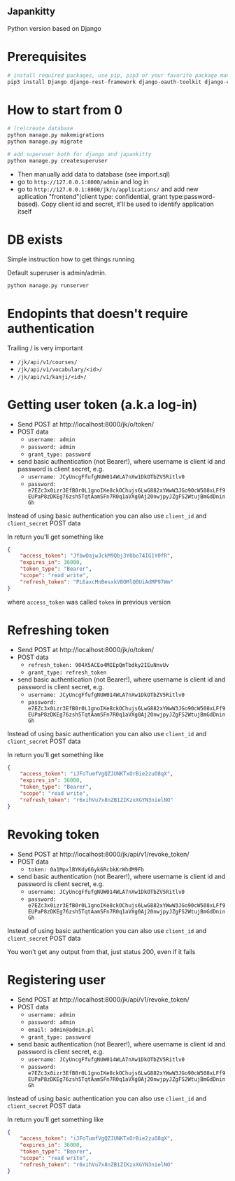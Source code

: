 Japankitty
---
Python version based on Django

# Prerequisites
```python
# install required packages, use pip, pip3 or your favorite package manager
pip3 install Django django-rest-framework django-oauth-toolkit django-cors-middleware django-braces
```

# How to start from 0
```python
# (re)create database
python manage.py makemigrations
python manage.py migrate

# add superuser both for django and japankitty
python manage.py createsuperuser
```
* Then manually add data to database (see import.sql)
* go to `http://127.0.0.1:8000/admin` and log in
* go to `http://127.0.0.1:8000/jk/o/applications/` and add new apllication "frontend"(client type: confidential, grant type:password-based). Copy client id and secret, it'll be used to identify application itself

# DB exists
Simple instruction how to get things running

Default superuser is admin/admin.
```python
python manage.py runserver
```

# Endopints that doesn't require authentication
Trailing / is very important

* `/jk/api/v1/courses/`
* `/jk/api/v1/vocabulary/<id>/`
* `/jk/api/v1/kanji/<id>/`

# Getting user token (a.k.a log-in)
* Send POST at http://localhost:8000/jk/o/token/
* POST data
    * `username: admin`
    * `password: admin`
    * `grant_type: password`
* send basic authentication (not Bearer!), where username is client id and password is client secret, e.g.
    * `username: JCyUncgFfufgNUW014WLA7nXw1DkOTbZV5Ritlv0`
    * `password: e7EZc3x0izr3EfB0r0L1gnoIKe8ckOChujs6LwG882xYWwW3JGo90cW508xLFf9EUPaP8zDKEg76zsh5TqtAamSFn7R0q1aVXg0Aj20nwjpyJZgFS2WtujBmGdDninGh`

Instead of using basic authentication you can also use `client_id` and `client_secret` POST data

In return you'll get something like
```json
{
    "access_token": "JfbwOajwJckM9Qbj3Y0bo74IG1Y0fR",
    "expires_in": 36000,
    "token_type": "Bearer",
    "scope": "read write",
    "refresh_token": "PL6axcMnBesxkVBOMlQ0UiAdMP97Wm"
}
```
where `access_token` was called `token` in previous version

# Refreshing token
* Send POST at http://localhost:8000/jk/o/token/
* POST data
    * `refresh_token: 904X5ACEo4MIEpQmTbdky2IEuNnvUv`
    * `grant_type: refresh_token`
* send basic authentication (not Bearer!), where username is client id and password is client secret, e.g.
    * `username: JCyUncgFfufgNUW014WLA7nXw1DkOTbZV5Ritlv0`
    * `password: e7EZc3x0izr3EfB0r0L1gnoIKe8ckOChujs6LwG882xYWwW3JGo90cW508xLFf9EUPaP8zDKEg76zsh5TqtAamSFn7R0q1aVXg0Aj20nwjpyJZgFS2WtujBmGdDninGh`

Instead of using basic authentication you can also use `client_id` and `client_secret` POST data

In return you'll get something like
```json
{
    "access_token": "iJFoTumfVgQZJUNKTxOrBie2zuO8qX",
    "expires_in": 36000,
    "token_type": "Bearer",
    "scope": "read write",
    "refresh_token": "r6xihVu7x8nZB1ZIKzxXGYN3nielNO"
}
```

# Revoking token
* Send POST at http://localhost:8000/jk/api/v1/revoke_token/
* POST data
    * `token: 0a1MpxlBYKdy66yk6RcbkKrWhdM9Fb`
* send basic authentication (not Bearer!), where username is client id and password is client secret, e.g.
    * `username: JCyUncgFfufgNUW014WLA7nXw1DkOTbZV5Ritlv0`
    * `password: e7EZc3x0izr3EfB0r0L1gnoIKe8ckOChujs6LwG882xYWwW3JGo90cW508xLFf9EUPaP8zDKEg76zsh5TqtAamSFn7R0q1aVXg0Aj20nwjpyJZgFS2WtujBmGdDninGh`

Instead of using basic authentication you can also use `client_id` and `client_secret` POST data

You won't get any output from that, just status 200, even if it fails

# Registering user
* Send POST at http://localhost:8000/jk/api/v1/revoke_token/
* POST data
    * `username: admin`
    * `password: admin`
    * `email: admin@admin.pl`
    * `grant_type: password`
* send basic authentication (not Bearer!), where username is client id and password is client secret, e.g.
    * `username: JCyUncgFfufgNUW014WLA7nXw1DkOTbZV5Ritlv0`
    * `password: e7EZc3x0izr3EfB0r0L1gnoIKe8ckOChujs6LwG882xYWwW3JGo90cW508xLFf9EUPaP8zDKEg76zsh5TqtAamSFn7R0q1aVXg0Aj20nwjpyJZgFS2WtujBmGdDninGh`

Instead of using basic authentication you can also use `client_id` and `client_secret` POST data

In return you'll get something like
```json
{
    "access_token": "iJFoTumfVgQZJUNKTxOrBie2zuO8qX",
    "expires_in": 36000,
    "token_type": "Bearer",
    "scope": "read write",
    "refresh_token": "r6xihVu7x8nZB1ZIKzxXGYN3nielNO"
}
```
